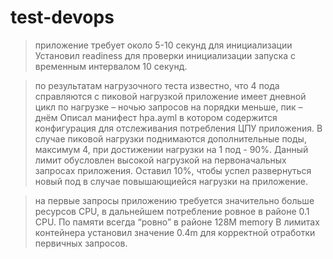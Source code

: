 # test-devops
> приложение требует около 5-10 секунд для инициализации
Установил readiness для проверки инициализации запуска с временным интервалом 10 секунд.

> по результатам нагрузочного теста известно, что 4 пода справляются с пиковой нагрузкой
> приложение имеет дневной цикл по нагрузке – ночью запросов на порядки меньше, пик – днём
Описал манифест hpa.ayml в котором содержится конфигурация для отслеживания потребления ЦПУ приложения. В случае пиковой нагрузки поднимаются дополнительные поды, максимум 4, при достижении нагрузки на 1 под - 90%. Данный лимит обусловлен высокой нагрузкой на первоначальных запросах приложения. Оставил 10%, чтобы успел развернуться новый под в случае повышающиейся нагрузки на приложение. 

> на первые запросы приложению требуется значительно больше ресурсов CPU, в дальнейшем потребление ровное в районе 0.1 CPU. По памяти всегда “ровно” в районе 128M memory
В лимитах контейнера установил значение 0.4m для корректной отработки первичных запросов. 